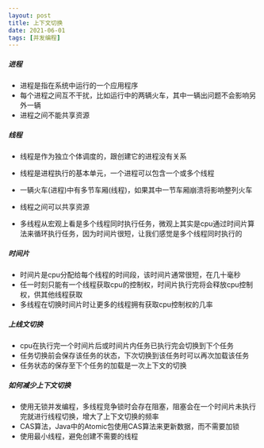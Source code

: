 ```yaml
---
layout: post
title: 上下文切换
date: 2021-06-01
tags: [并发编程]
---
```


##### 进程

- 进程是指在系统中运行的一个应用程序
- 每个进程之间互不干扰，比如运行中的两辆火车，其中一辆出问题不会影响另外一辆
- 进程之间不能共享资源

##### 线程

- 线程是作为独立个体调度的，跟创建它的进程没有关系

- 线程是进程执行的基本单元，一个进程可以包含一个或多个线程 
- 一辆火车(进程)中有多节车厢(线程)，如果其中一节车厢崩溃将影响整列火车
- 线程之间可以共享资源
- 多线程从宏观上看是多个线程同时执行任务，微观上其实是cpu通过时间片算法来循环执行任务，因为时间片很短，让我们感觉是多个线程同时执行的

##### 时间片

- 时间片是cpu分配给每个线程的时间段，该时间片通常很短，在几十毫秒
- 任一时刻只能有一个线程获取cpu的控制权，时间片执行完将会释放cpu控制权，供其他线程获取
- 多线程在切换时间片时让更多的线程拥有获取cpu控制权的几率

##### 上线文切换

- cpu在执行完一个时间片后或时间片内任务已执行完会切换到下个任务
- 任务切换前会保存该任务的状态，下次切换到该任务时可以再次加载该任务
- 任务状态的保存至下个任务的加载是一次上下文的切换

##### 如何减少上下文切换

- 使用无锁并发编程，多线程竞争锁时会存在阻塞，阻塞会在一个时间片未执行完就进行线程切换，增大了上下文切换的频率
- CAS算法，Java中的Atomic包使用CAS算法来更新数据，而不需要加锁
- 使用最小线程，避免创建不需要的线程